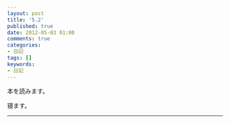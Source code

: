 ```yaml
---
layout: post
title: '5.2'
published: true
date: 2012-05-03 01:00
comments: true
categories:
- 日記
tags: []
keywords:
- 日記
---
```

本を読みます。

寝ます。

---

